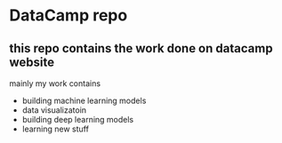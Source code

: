 # DataCamp repo 
## this repo contains the work done on datacamp website 
mainly my work contains 
* building machine learning models 
* data visualizatoin 
* building deep learning models 
* learning new stuff
